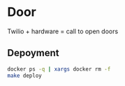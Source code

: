 # Door
Twilio + hardware = call to open doors

## Depoyment
```bash
docker ps -q | xargs docker rm -f
make deploy
```
